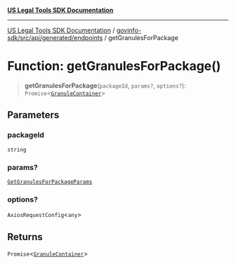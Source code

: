[**US Legal Tools SDK Documentation**](../../../../../../README.md)

***

[US Legal Tools SDK Documentation](../../../../../../README.md) / [govinfo-sdk/src/api/generated/endpoints](../README.md) / getGranulesForPackage

# Function: getGranulesForPackage()

> **getGranulesForPackage**(`packageId`, `params?`, `options?`): `Promise`\<[`GranuleContainer`](../../model/interfaces/GranuleContainer.md)\>

## Parameters

### packageId

`string`

### params?

[`GetGranulesForPackageParams`](../../model/type-aliases/GetGranulesForPackageParams.md)

### options?

`AxiosRequestConfig`\<`any`\>

## Returns

`Promise`\<[`GranuleContainer`](../../model/interfaces/GranuleContainer.md)\>
